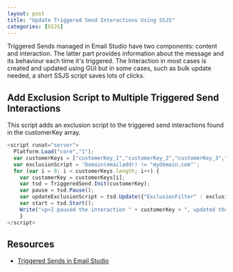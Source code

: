 ```yaml
---
layout: post
title: "Update Triggered Send Interactions Using SSJS"
categories: [SSJS]
---
```


Triggered Sends managed in Email Studio have two components: content and interaction. The latter part provides information about the message and its behaviour each time it's triggered. The Interaction in most cases is created and updated using GUI but in some cases, such as bulk update needed, a short SSJS script saves lots of clicks.

## Add Exclusion Script to Multiple Triggered Send Interactions
This script adds an exclusion script to the triggered send interactions found in the customerKey array.
```javascript
<script runat="server">
  Platform.Load("core","1");
  var customerKeys = ["customerKey_1","customerKey_2","customerKey_3","customerKey_4"];
  var exclusionScript = 'Domain(emailaddr) != "mydomain.com"';
  for (var i = 0; i < customerKeys.length; i++) {
    var customerKey = customerKeys[i];
    var tsd = TriggeredSend.Init(customerKey);
    var pause = tsd.Pause();
    var updateExclusionScript = tsd.Update({"ExclusionFilter" : exclusionScript });
    var start = tsd.Start();
    Write("<p>I paused the interaction " + customerKey + ", updated the exclusion script to " + exclusionScript + " and started the interaction so it's Running</p>");
    }
</script>
```

## Resources
*   [Triggered Sends in Email Studio](https://help.salesforce.com/s/articleView?id=sf.mc_es_triggered_emails.htm&type=5)